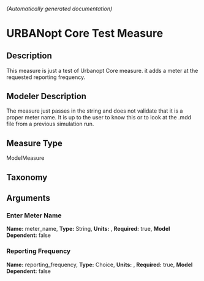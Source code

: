 

###### (Automatically generated documentation)

# URBANopt Core Test Measure

## Description
This measure is just a test of Urbanopt Core measure. it adds a meter at the requested reporting frequency.

## Modeler Description
The measure just passes in the string and does not validate that it is a proper meter name. It is up to the user to know this or to look at the .mdd file from a previous simulation run.

## Measure Type
ModelMeasure

## Taxonomy


## Arguments


### Enter Meter Name

**Name:** meter_name,
**Type:** String,
**Units:** ,
**Required:** true,
**Model Dependent:** false

### Reporting Frequency

**Name:** reporting_frequency,
**Type:** Choice,
**Units:** ,
**Required:** true,
**Model Dependent:** false




